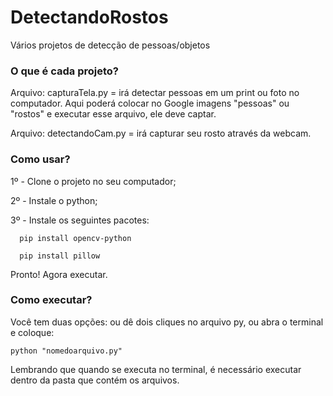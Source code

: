 # DetectandoRostos
Vários projetos de detecção de pessoas/objetos

### O que é cada projeto?

Arquivo: capturaTela.py = irá detectar pessoas em um print ou foto no computador. Aqui poderá colocar no Google imagens "pessoas" ou "rostos" e executar esse arquivo, ele deve captar.

Arquivo: detectandoCam.py = irá capturar seu rosto através da webcam.


### Como usar?

1º - Clone o projeto no seu computador;

2º - Instale o python;

3º - Instale os seguintes pacotes:

      pip install opencv-python
      
      pip install pillow
      
Pronto! Agora executar.

### Como executar?

Você tem duas opções: ou dê dois cliques no arquivo py, ou abra o terminal e coloque:

    python "nomedoarquivo.py"

Lembrando que quando se executa no terminal, é necessário executar dentro da pasta que contém os arquivos.
